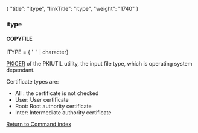 {
    "title": "itype",
    "linkTitle": "itype",
    "weight": "1740"
}<span id="itype"></span>

### itype

#### COPYFILE

ITYPE = { '  '
| character}

[PKICER](../../../../transport_security_start_here/certificates/pkiutil_cli_intro/using_the_pkicer_command) of the PKIUTIL utility, the input file type, which is operating
system dependant.

Certificate types are:

- All
    : the certificate is not checked
- User: User certificate
- Root: Root authority certificate
- Inter: Intermediate authority certificate

[Return to Command index](../../)
